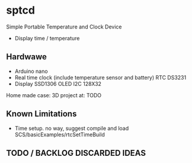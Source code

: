 # sptcd
Simple Portable Temperature and Clock Device

- Display time / temperature 

## Hardwawe
- Arduino nano
- Real time clock (include temperature sensor and battery) RTC DS3231
- Display SSD1306 OLED I2C 128X32

Home made case: 3D project at: TODO

## Known Limitations
- Time setup. no way, suggest compile and load SCS/basicExamples/rtcSetTimeBuild

## TODO / BACKLOG DISCARDED IDEAS

